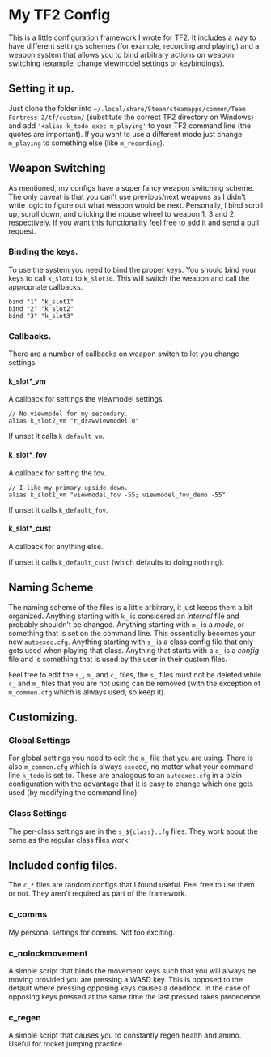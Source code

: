 # My TF2 Config

This is a little configuration framework I wrote for TF2.  It includes a way
to have different settings schemes (for example, recording and playing) and a 
weapon system that allows you to bind arbitrary actions on weapon switching
(example, change viewmodel settings or keybindings).

## Setting it up.

Just clone the folder into `~/.local/share/Steam/steamapps/common/Team Fortress 2/tf/custom/` (substitute the correct TF2 directory on Windows) and add `'+alias k_todo exec m_playing'` to your TF2 command line (the quotes are important).  If you want to use a different mode just change `m_playing` to something else (like `m_recording`).

## Weapon Switching

As mentioned, my configs have a super fancy weapon switching scheme.  The only
caveat is that you can't use previous/next weapons as I didn't write logic to
figure out what weapon would be next.  Personally, I bind scroll up, scroll
down, and clicking the mouse wheel to weapon 1, 3 and 2 respectively.  If you
want this functionality feel free to add it and send a pull request.

### Binding the keys.

To use the system you need to bind the proper keys.  You should bind your keys
to call `k_slot1` to `k_slot10`.  This will switch the weapon and call the
appropriate callbacks.

	bind "1" "k_slot1"
	bind "2" "k_slot2"
	bind "3" "k_slot3"

### Callbacks.

There are a number of callbacks on weapon switch to let you change settings.

#### k_slot*_vm

A callback for settings the viewmodel settings.

	// No viewmodel for my secondary.
	alias k_slot2_vm "r_drawviewmodel 0"

If unset it calls `k_default_vm`.

#### k_slot*_fov

A callback for setting the fov.

	// I like my primary upside down.
	alias k_slot1_vm "viewmodel_fov -55; viewmodel_fov_demo -55"

If unset it calls `k_default_fov`.

#### k_slot*_cust

A callback for anything else.

If unset it calls `k_default_cust` (which defaults to doing nothing).

## Naming Scheme

The naming scheme of the files is a little arbitrary, it just keeps them a bit
organized.  Anything starting with `k_` is considered an *internal* file and
probably shouldn't be changed.  Anything starting with `m_` is a *mode*, or
something that is set on the command line.  This essentially becomes your new
`autoexec.cfg`.  Anything starting with `s_` is a class config file that only
gets used when playing that class. Anything that starts with a `c_` is a
*config* file and is something that is used by the user in their custom files.

Feel free to edit the `s_`, `m_` and `c_` files, the `s_` files must not be
deleted while `c_` and `m_` files that you are not using can be removed (with
the exception of `m_common.cfg` which is always used, so keep it).

## Customizing.

### Global Settings

For global settings you need to edit the `m_` file that you are using.  There
is also `m_common.cfg` which is always `exec`ed, no matter what your command line
`k_todo` is set to.  These are analogous to an `autoexec.cfg` in a plain
configuration with the advantage that it is easy to change which one gets used
(by modifying the command line).

### Class Settings

The per-class settings are in the `s_${class}.cfg` files.  They work about the
same as the regular class files work.

## Included config files.

The `c_*` files are random configs that I found useful.  Feel free to use them
or not.  They aren't required as part of the framework.

### c_comms

My personal settings for comms.  Not too exciting.

### c_nolockmovement

A simple script that binds the movement keys such that you will always be moving
provided you are pressing a WASD key.  This is opposed to the default where
pressing opposing keys causes a deadlock.  In the case of opposing keys pressed
at the same time the last pressed takes precedence.

### c_regen
A simple script that causes you to constantly regen health and ammo. Useful for
rocket jumping practice.
